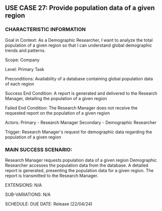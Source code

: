 ## USE CASE 27: Provide population data of a given region

### CHARACTERISTIC INFORMATION

Goal in Context:
As a Demographic Researcher, I want to analyze the total population of a given region so that I can understand global demographic trends and patterns.

Scope:
Company

Level:
Primary Task

Preconditions:
Availability of a database containing global population data of each region

Success End Condition:
A report is generated and delivered to the Research Manager, detailing the population of a given region

Failed End Condition:
The Research Manager does not receive the requested report on the population of a given region

Actors:
Primary - Research Manager
Secondary - Demographic Researcher

Trigger:
Research Manager's request for demographic data regarding the population of a given region

### MAIN SUCCESS SCENARIO:

Research Manager requests population data of a given region
Demographic Researcher accesses the population data from the database.
A detailed report is generated, presenting the population data for a given region.
The report is transmitted to the Research Manager.

EXTENSIONS:
N/A

SUB-VARIATIONS:
N/A

SCHEDULE:
DUE DATE: Release (22/04/24)